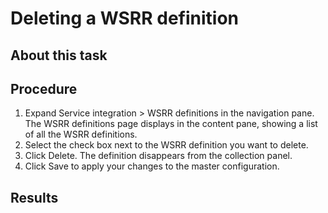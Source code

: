 <!-- image -->

# Deleting a WSRR definition

## About this task

## Procedure

1. Expand Service integration > WSRR definitions in the navigation pane.
The WSRR definitions page displays in the content pane, showing a list of all the WSRR
definitions.
2. Select the check box next to the WSRR definition you want to delete.
3. Click Delete.
The definition disappears from the collection panel.
4. Click Save to apply your changes to the master configuration.

## Results